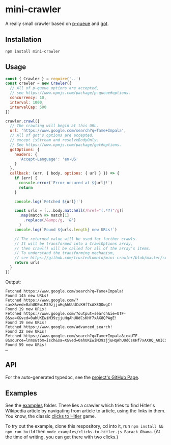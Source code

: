 # mini-crawler
A really small crawler based on [p-queue](https://www.npmjs.com/package/p-queue)
and [got](https://www.npmjs.com/package/got).

## Installation
```
npm install mini-crawler
```

## Usage
```javascript
const { Crawler } = require('..')
const crawler = new Crawler({
  // All of p-queue options are accepted,
  // see https://www.npmjs.com/package/p-queue#options.
  concurrency: 10,
  interval: 1000,
  intervalCap: 500
})

crawler.crawl({
  // The crawling will begin at this URL.
  url: 'https://www.google.com/search?q=Tame+Impala',
  // All of got's options are accepted,
  // except isStream and resolveBodyOnly.
  // See https://www.npmjs.com/package/got#options.
  gotOptions: {
    headers: {
      'Accept-Language': 'en-US'
    }
  },
  callback: (err, { body, options: { url } }) => {
    if (err) {
      console.error(`Error occured at ${url}!`)
      return
    }

    console.log(`Fetched ${url}!`)

    const urls = [...body.matchAll(/href="(.*?)"/g)]
      .map(match => match[1]
        .replace(/&amp;/g, '&')
      )
    console.log(`Found ${urls.length} new URLs!`)

    // The returned value will be used for further crawls.
    // It will be transformed into a CrawlOptions array,
    // then crawl() will be called for all of the array's items.
    // To understand the transforming mechanism,
    // see https://github.com/trustedtomato/mini-crawler/blob/master/src/result-to-crawloptions-array.ts
    return urls
  }
})
```

Output:
```text
Fetched https://www.google.com/search?q=Tame+Impala!
Found 145 new URLs!
Fetched https://www.google.com/?sa=X&ved=0ahUKEwiM39zjjuHqAhUUdCsKHf7xAX8QOwgC!
Found 19 new URLs!
Fetched https://www.google.com/?output=search&ie=UTF-8&sa=X&ved=0ahUKEwiM39zjjuHqAhUUdCsKHf7xAX8QPAgE!
Found 19 new URLs!
Fetched https://www.google.com/advanced_search!
Found 22 new URLs!
Fetched https://www.google.com/search?q=Tame+Impala&ie=UTF-8&source=lnms&tbm=isch&sa=X&ved=0ahUKEwiM39zjjuHqAhUUdCsKHf7xAX8Q_AUICSgC!
Found 59 new URLs!
…
```

## API
For the auto-generated typedoc, see the [project's GitHub Page](https://trustedtomato.github.io/mini-crawler/).

## Examples
See the [examples](https://github.com/trustedtomato/mini-crawler/tree/master/examples) folder.
There lies a crawler which tries to find Hitler's Wikipedia article
by navigating from article to article, using the links in them.
You know, the classic [clicks to Hitler](https://en.wikipedia.org/wiki/Wikipedia:Wiki_Game) game.

To try out the example,
clone this respository,
cd into it,
run `npm install && npm run build` then `node examples/clicks-to-hitler.js Barack_Obama`.
(At the time of writing, you can get there with two clicks.)
